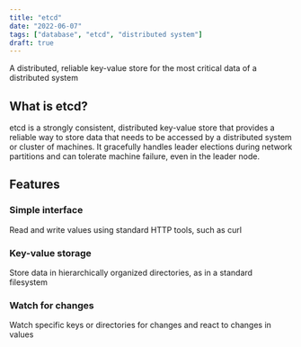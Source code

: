 ```yaml
---
title: "etcd"
date: "2022-06-07"
tags: ["database", "etcd", "distributed system"]
draft: true
---
```


A distributed, reliable key-value store for the most critical data of a distributed system

## What is etcd?

etcd is a strongly consistent, distributed key-value store that provides a reliable way to store data that needs to be accessed by a distributed system or cluster of machines. It gracefully handles leader elections during network partitions and can tolerate machine failure, even in the leader node.

## Features

### Simple interface

Read and write values using standard HTTP tools, such as curl

### Key-value storage

Store data in hierarchically organized directories, as in a standard filesystem

### Watch for changes

Watch specific keys or directories for changes and react to changes in values
